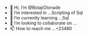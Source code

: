 - 👋 Hi, I’m @BolajiOlonade
- 👀 I’m interested in ...Scripting of Sql
- 🌱 I’m currently learning ...Sql
- 💞️ I’m looking to collaborate on ...
- 📫 How to reach me ...+23480

<!---
BolajiOlonade/BolajiOlonade is a ✨ special ✨ repository because its `README.md` (this file) appears on your GitHub profile.
You can click the Preview link to take a look at your changes.
--->
